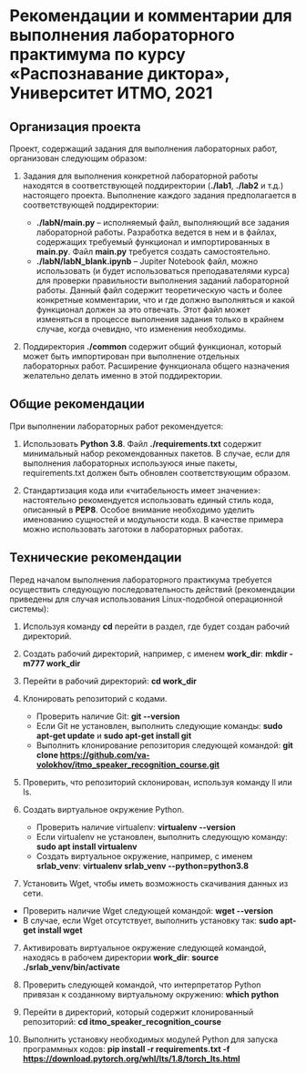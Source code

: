 # Рекомендации и комментарии для выполнения лабораторного практимума по курсу «Распознавание диктора», Университет ИТМО, 2021

## Организация проекта

Проект, содержащий задания для выполнения лабораторных работ, организован следующим образом:

1. Задания для выполнения конкретной лабораторной работы находятся в соответствующей поддиректории (**./lab1**, **./lab2** и т.д.) настоящего проекта. Выполнение каждого задания предполагается в соответствующей поддиректории:

   * **./labN/main.py** – исполняемый файл, выполняющий все задания лабораторной работы. Разработка ведется в нем и в файлах, 
     содержащих требуемый функционал и импортированных в **main.py**. Файл **main.py** требуется создать самостоятельно.
   * **./labN/labN_blank.ipynb** – Jupiter Notebook файл, можно использовать (и будет использоваться преподавателями курса) для проверки правильности выполнения заданий лабораторной работы. Данный файл содержит теоретическую часть и более конкретные комментарии, что и где должно выполняться и какой функционал должен за это отвечать. Этот файл может изменяться в процессе выполнения задания только в крайнем случае, когда очевидно, что изменения необходимы.


2. Поддиректория **./common** содержит общий функционал, который может быть импортирован при выполнение отдельных лабораторных работ. Расширение функционала общего назначения желательно делать именно в этой поддиректории.

## Общие рекомендации

При выполнении лабораторных работ рекомендуется:

1. Использовать **Python 3.8**. Файл **./requirements.txt** содержит минимальный набор рекомендованных пакетов. В случае, если 
   для выполнения лабораторных используюся иные пакеты, requirements.txt должен быть обновлен соответствующим образом.

2. Стандартизация кода или «читабельность имеет значение»: настоятельно рекомендуется использовать единый стиль кода, описанный в **PEP8**. Особое внимание необходимо уделить именованию сущностей и модульности кода. В качестве примера можно использовать заготоки в лабораторных работах.

## Технические рекомендации

Перед началом выполнения лабораторного практикума требуется осуществить следующую последовательность действий (рекомендации приведены для случая использования Linux-подобной операционной системы):

1. Используя команду **cd** перейти в раздел, где будет создан рабочий директорий.

2. Создать рабочий директорий, например, с именем **work_dir**: **mkdir -m777 work_dir**

3. Перейти в рабочий директорий: **cd work_dir**

4. Клонировать репозиторий с кодами.

   * Проверить наличие Git: **git --version**
   * Если Git не установлен, выполнить следующие команды: **sudo apt-get update** и **sudo apt-get install git**
   * Выполнить клонирование репозитория следующей командой: **git clone https://github.com/va-volokhov/itmo_speaker_recognition_course.git**


5. Проверить, что репозиторий склонирован, используя команду ll или ls.

6. Создать виртуальное окружение Python.
   
   * Проверить наличие virtualenv: **virtualenv --version**
   * Если virtualenv не установлен, выполнить следующую команду: **sudo apt install virtualenv**
   * Создать виртуальное окружение, например, с именем **srlab_venv**: **virtualenv srlab_venv --python=python3.8**


11. Установить Wget, чтобы иметь возможность скачивания данных из сети.

   * Проверить наличие Wget следующей командой: **wget --version**
   * В случае, если Wget отсутствует, выполнить установку так: **sudo apt-get install wget**


7. Активировать виртуальное окружение следующей командой, находясь в рабочем директории **work_dir**: **source ./srlab_venv/bin/activate**

8. Проверить следующей командой, что интерпретатор Python привязан к созданному виртуальному окружению: **which python**

9. Перейти в директорий, который содержит клонированный репозиторий: **cd itmo_speaker_recognition_course**

10. Выполнить установку необходимых модулей Python для запуска программных кодов: **pip install -r requirements.txt -f https://download.pytorch.org/whl/lts/1.8/torch_lts.html**


